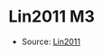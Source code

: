 <a name="material" />

# Lin2011 M3
<script type="application/ld+json">
  {
    "@context": "https://schema.org/",
    "@type": "ChemicalSubstance",
    "http://purl.org/dc/terms/conformsTo":
      {
        "@type": "CreativeWork",
        "@id": "https://bioschemas.org/profiles/ChemicalSubstance/0.4-RELEASE/"
      },
    "@id": "https://egonw.github.io/nanowiki/nanowiki332.html#material",
    "name": "Lin2011 M3",
    "sameAs": "http://127.0.0.1/mediawiki/index.php/Special:URIResolver/Lin2011_M3"
  }
</script>


* Source: [Lin2011](Lin2011.md)
